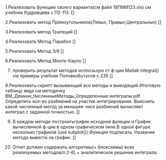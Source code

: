 1.Реализовать функцию своего варианта(см файл 19ПМИ123.xls) см учебник Кудрявцева с.112-113. []

2.Реализовать метод Прямоугольников(Левых, Правых,Центральных) []

3.Реализовать метод Трапеций []

4.Реализовать Метод Парабол []

5.Реализовать Метод 3/8 []

6.Реализовать Метод Монте-Карло []

7. проверить результат методов исплозьзую ст ф-ции Matlab integral() см примеры учебник  ПоловкоБутусов с.235 []

8.Реализовать скрипт вызывающий все методы и выводящий Итоговую таблицу вида см методичку ВМ_Демкин_ЧисленныеМетоды_Определенные интегралы.pdf 
Определить кол-во разбиений на участке интегрирования. Выяснить какой численный метод за меньшее числ разбиений вычисляет интеграл с заданной точностью. [] 

9. В каждом методе построитьграфик исходной функции и График вычисленной ф-ции в одном графическом окне.В одной фигуре несколько графиков (use subplot()) Функции подписать. Название метода вывести на график. [] 

10. Отчет должен содержать алгоритмы(+ блоксхемы) всех реализуемых методов(п.2-6).+ аналитическое решение интеграла.
